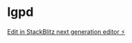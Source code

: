 # lgpd

[Edit in StackBlitz next generation editor ⚡️](https://stackblitz.com/~/github.com/marcosd122/lgpd)